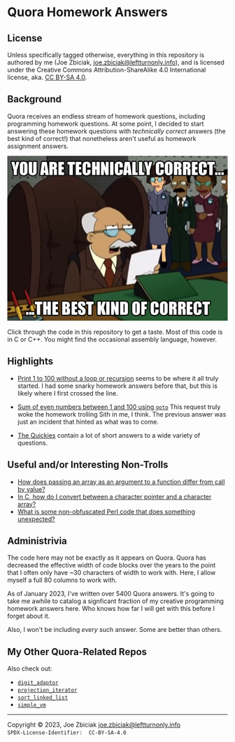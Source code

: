 # Quora Homework Answers

## License

Unless specifically tagged otherwise, everything in this repository is authored
by me (Joe Zbiciak, joe.zbiciak@leftturnonly.info), and is licensed under the
Creative Commons Attribution-ShareAlike 4.0 International license, aka.
[CC BY-SA 4.0](https://creativecommons.org/licenses/by-sa/4.0/).

## Background

Quora receives an endless stream of homework questions, including programming
homework questions. At some point, I decided to start answering these homework
questions with _technically correct_ answers (the best kind of correct!) that
nonetheless aren't useful as homework assignment answers.

![You are technically correct, the best kind of correct](Images/technically_correct.png?raw=true)

Click through the code in this repository to get a taste.  Most of this code
is in C or C++.  You might find the occasional assembly language, however.

## Highlights

* [Print 1 to 100 without a loop or recursion](print_1_to_100_without_a_loop_or_recursion)
  seems to be where it all truly started.  I had some snarky homework answers
  before that, but this is likely where I first crossed the line.
* [Sum of even numbers between 1 and 100 using `goto`](sum_of_evens_1_to_100_with_goto)
  This request truly woke the homework trolling Sith in me, I think.  The
  previous answer was just an incident that hinted as what was to come.

* [The Quickies](quickies) contain a lot of short answers to a wide variety of
  questions.

## Useful and/or Interesting Non-Trolls

* [How does passing an array as an argument to a function differ from call by value?](https://www.quora.com/How-does-passing-an-array-as-an-argument-to-a-function-differ-from-call-by-value/answer/Joe-Zbiciak)
* [In C, how do I convert between a character pointer and a character array?](https://www.quora.com/In-C-how-do-I-convert-between-a-character-pointer-and-a-character-array/answer/Joe-Zbiciak)
* [What is some non-obfuscated Perl code that does something unexpected?](https://www.quora.com/What-is-some-non-obfuscated-Perl-code-that-does-something-unexpected/answer/Joe-Zbiciak)

## Administrivia

The code here may not be exactly as it appears on Quora.  Quora has decreased
the effective width of code blocks over the years to the point that I often
only have ~30 characters of width to work with.  Here, I allow myself a full 80
columns to work with.

As of January 2023, I've written over 5400 Quora answers.  It's going to take
me awhile to catalog a signficant fraction of my creative programming
homework answers here.  Who knows how far I will get with this before I forget
about it.

Also, I won't be including _every_ such answer.  Some are better than others.

## My Other Quora-Related Repos

Also check out:

* [`digit_adaptor`](../digit_adaptor)
* [`projection_iterator`](../projection_iterator)
* [`sort_linked_list`](../sort_linked_list)
* [`simple_vm`](../simple_vm)

____

Copyright © 2023, Joe Zbiciak <joe.zbiciak@leftturnonly.info>  
`SPDX-License-Identifier:  CC-BY-SA-4.0`
